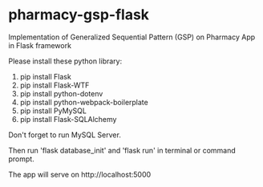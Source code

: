 # pharmacy-gsp-flask
Implementation of Generalized Sequential Pattern (GSP) on Pharmacy App in Flask framework

Please install these python library:

1. pip install Flask
2. pip install Flask-WTF
3. pip install python-dotenv
4. pip install python-webpack-boilerplate
5. pip install PyMySQL
6. pip install Flask-SQLAlchemy

Don't forget to run MySQL Server.

Then run 'flask database_init' and 'flask run' in terminal or command prompt.

The app will serve on http://localhost:5000